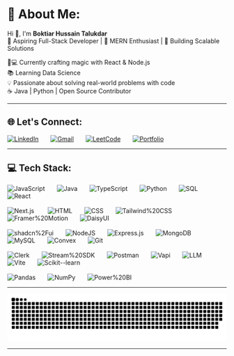 # 💫 About Me:
Hi 👋, I'm **Boktiar Hussain Talukdar** 
<br>
🎯 Aspiring Full-Stack Developer | 🌱 MERN Enthusiast | 🚀 Building Scalable Solutions

👨💻 Currently crafting magic with React & Node.js  
📚 Learning Data Science                         
💡 Passionate about solving real-world problems with code  
☕️ Java | Python | Open Source Contributor

---

## 🌐 Let's Connect:

[![LinkedIn](https://img.shields.io/badge/LinkedIn-Connect%20Professionally-%230077B5?style=for-the-badge&logo=linkedin)](https://linkedin.com/in/boktiar-hussain-58766a254) &nbsp;&nbsp;&nbsp;&nbsp;&nbsp;
[![Gmail](https://img.shields.io/badge/Email-Send%20Message-%23D14836?style=for-the-badge&logo=gmail)](mailto:boktiaroff01@gmail.com) &nbsp;&nbsp;&nbsp;&nbsp;&nbsp; 
[![LeetCode](https://img.shields.io/badge/LeetCode-Solve%20Challenges-%23FFA116?style=for-the-badge&logo=leetcode)](https://leetcode.com/u/Boktiar/) &nbsp;&nbsp;&nbsp;&nbsp;&nbsp;
[![Portfolio](https://img.shields.io/badge/🚀%20Portfolio-Visit%20Now-%23000000?style=for-the-badge)](https://portfolio-boktiars-projects.vercel.app/)

---

## 💻 Tech Stack:

![JavaScript](https://img.shields.io/badge/javascript-%23323330.svg?style=for-the-badge&logo=javascript&logoColor=%23F7DF1E)&nbsp;&nbsp;&nbsp;&nbsp;&nbsp;&nbsp;&nbsp;![Java](https://img.shields.io/badge/java-%23ED8B00.svg?style=for-the-badge&logo=openjdk&logoColor=white)&nbsp;&nbsp;&nbsp;&nbsp;&nbsp;&nbsp;&nbsp;![TypeScript](https://img.shields.io/badge/typescript-%23007ACC.svg?style=for-the-badge&logo=typescript&logoColor=white)&nbsp;&nbsp;&nbsp;&nbsp;&nbsp;&nbsp;&nbsp;![Python](https://img.shields.io/badge/python-3670A0?style=for-the-badge&logo=python&logoColor=ffdd54)&nbsp;&nbsp;&nbsp;&nbsp;&nbsp;&nbsp;&nbsp;![SQL](https://img.shields.io/badge/SQL-%2300ADD8.svg?style=for-the-badge&logo=postgresql&logoColor=white)&nbsp;&nbsp;&nbsp;&nbsp;&nbsp;&nbsp;&nbsp;![React](https://img.shields.io/badge/react-%2320232a.svg?style=for-the-badge&logo=react&logoColor=%2361DAFB)&nbsp;&nbsp;&nbsp;&nbsp;&nbsp;&nbsp;&nbsp;
<br><br>
![Next.js](https://img.shields.io/badge/Next.js-black?style=for-the-badge&logo=nextdotjs&logoColor=white) &nbsp;&nbsp;&nbsp;&nbsp;&nbsp;&nbsp;&nbsp;![HTML](https://img.shields.io/badge/html5-%23E34F26.svg?style=for-the-badge&logo=html5&logoColor=white)&nbsp;&nbsp;&nbsp;&nbsp;&nbsp;&nbsp;&nbsp;![CSS](https://img.shields.io/badge/css3-%231572B6.svg?style=for-the-badge&logo=css3&logoColor=white)&nbsp;&nbsp;&nbsp;&nbsp;&nbsp;&nbsp;&nbsp;![Tailwind%20CSS](https://img.shields.io/badge/Tailwind%20CSS-%2306B6D4.svg?style=for-the-badge&logo=tailwindcss&logoColor=white)&nbsp;&nbsp;&nbsp;&nbsp;&nbsp;&nbsp;&nbsp;![Framer%20Motion](https://img.shields.io/badge/Framer%20Motion-%23000000.svg?style=for-the-badge&logo=framer&logoColor=white)&nbsp;&nbsp;&nbsp;&nbsp;&nbsp;&nbsp;&nbsp;![DaisyUI](https://img.shields.io/badge/DaisyUI-%2300BFFF.svg?style=for-the-badge)&nbsp;&nbsp;&nbsp;&nbsp;&nbsp;&nbsp;&nbsp;
<br><br>
![shadcn%2Fui](https://img.shields.io/badge/shadcn%2Fui-%23111827.svg?style=for-the-badge)&nbsp;&nbsp;&nbsp;&nbsp;&nbsp;&nbsp;&nbsp;![NodeJS](https://img.shields.io/badge/node.js-6DA55F?style=for-the-badge&logo=node.js&logoColor=white)&nbsp;&nbsp;&nbsp;&nbsp;&nbsp;&nbsp;&nbsp;![Express.js](https://img.shields.io/badge/express.js-%23404d59.svg?style=for-the-badge&logo=express&logoColor=%2361DAFB)&nbsp;&nbsp;&nbsp;&nbsp;&nbsp;&nbsp;&nbsp;![MongoDB](https://img.shields.io/badge/MongoDB-%234ea94b.svg?style=for-the-badge&logo=mongodb&logoColor=white)&nbsp;&nbsp;&nbsp;&nbsp;&nbsp;&nbsp;&nbsp;![MySQL](https://img.shields.io/badge/MySQL-4479A1.svg?style=for-the-badge&logo=mysql&logoColor=white)&nbsp;&nbsp;&nbsp;&nbsp;&nbsp;&nbsp;&nbsp;![Convex](https://img.shields.io/badge/Convex-%238B5CF6.svg?style=for-the-badge)&nbsp;&nbsp;&nbsp;&nbsp;&nbsp;&nbsp;&nbsp;![Git](https://img.shields.io/badge/Git-%23F05032.svg?style=for-the-badge&logo=git&logoColor=white)
<br><br>
![Clerk](https://img.shields.io/badge/Clerk-%230EA5A4.svg?style=for-the-badge)&nbsp;&nbsp;&nbsp;&nbsp;&nbsp;&nbsp;&nbsp;![Stream%20SDK](https://img.shields.io/badge/Stream%20SDK-%23FF6B6B.svg?style=for-the-badge)&nbsp;&nbsp;&nbsp;&nbsp;&nbsp;&nbsp;&nbsp;![Postman](https://img.shields.io/badge/Postman-FF6C37?style=for-the-badge&logo=postman&logoColor=white)&nbsp;&nbsp;&nbsp;&nbsp;&nbsp;&nbsp;&nbsp;![Vapi](https://img.shields.io/badge/Vapi-%237C3AED.svg?style=for-the-badge)&nbsp;&nbsp;&nbsp;&nbsp;&nbsp;&nbsp;&nbsp;![LLM](https://img.shields.io/badge/LLM-%23111827.svg?style=for-the-badge)&nbsp;&nbsp;&nbsp;&nbsp;&nbsp;&nbsp;&nbsp;![Vite](https://img.shields.io/badge/vite-%23646CFF.svg?style=for-the-badge&logo=vite&logoColor=white)&nbsp;&nbsp;&nbsp;&nbsp;&nbsp;&nbsp;&nbsp;![Scikit--learn](https://img.shields.io/badge/Scikit--learn-%23F7931E.svg?style=for-the-badge)
<br><br>
![Pandas](https://img.shields.io/badge/Pandas-%23150458.svg?style=for-the-badge&logo=pandas)&nbsp;&nbsp;&nbsp;&nbsp;&nbsp;&nbsp;&nbsp;![NumPy](https://img.shields.io/badge/NumPy-%23013243.svg?style=for-the-badge&logo=numpy)&nbsp;&nbsp;&nbsp;&nbsp;&nbsp;&nbsp;&nbsp;![Power%20BI](https://img.shields.io/badge/Power%20BI-%23F2C811.svg?style=for-the-badge&logo=power-bi&logoColor=white)


---



<p align="center">
  <picture>
    <source media="(prefers-color-scheme: dark)" srcset="https://raw.githubusercontent.com/BHSajuu/BHSajuu/output/github-snake-dark.svg" />
    <source media="(prefers-color-scheme: light)" srcset="https://raw.githubusercontent.com/BHSajuu/BHSajuu/output/github-snake.svg" />
    <img alt="github-snake" src="https://raw.githubusercontent.com/BHSajuu/BHSajuu/output/github-snake.svg" />
  </picture>
</p>

---



<!-- Proudly created with GPRM ( https://gprm.itsvg.in ) -->

